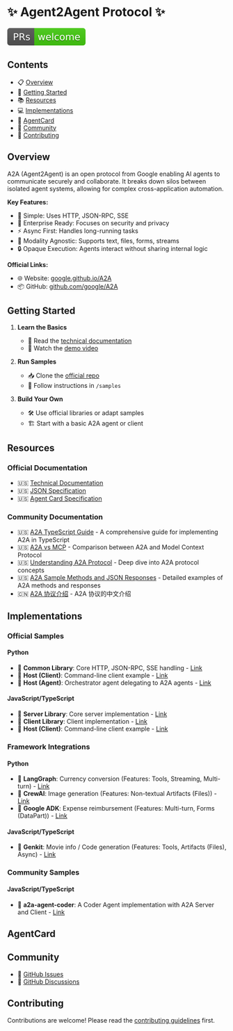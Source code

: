 # ✨ Agent2Agent Protocol ✨

![PR Welcome](/images/prs-welcome.svg)

## Contents

- 📋 [Overview](#overview)
- 🚀 [Getting Started](#getting-started)
- 📚 [Resources](#resources)
- 💻 [Implementations](#implementations)
- 🎴 [AgentCard](#agentcard)
- 👥 [Community](#community)
- 🤝 [Contributing](#contributing)


## Overview

A2A (Agent2Agent) is an open protocol from Google enabling AI agents to communicate securely and collaborate. It breaks down silos between isolated agent systems, allowing for complex cross-application automation.

**Key Features:**
- 🎯 Simple: Uses HTTP, JSON-RPC, SSE
- 🏢 Enterprise Ready: Focuses on security and privacy
- ⚡ Async First: Handles long-running tasks
- 🔄 Modality Agnostic: Supports text, files, forms, streams
- 🔒 Opaque Execution: Agents interact without sharing internal logic

**Official Links:**
- 🌐 Website: [google.github.io/A2A](https://google.github.io/A2A)
- 📦 GitHub: [github.com/google/A2A](https://github.com/google/A2A)

## Getting Started

1. **Learn the Basics**
   - 📖 Read the [technical documentation](https://google.github.io/A2A/#/documentation)
   - 🎥 Watch the [demo video](https://storage.googleapis.com/gweb-developer-goog-blog-assets/original_videos/A2A_demo_v4.mp4)

2. **Run Samples**
   - 📥 Clone the [official repo](https://github.com/google/A2A)
   - 📝 Follow instructions in `/samples`

3. **Build Your Own**
   - 🛠️ Use official libraries or adapt samples
   - 🏗️ Start with a basic A2A agent or client

## Resources

### Official Documentation
- 🇺🇸 [Technical Documentation](https://google.github.io/A2A/#/documentation)
- 🇺🇸 [JSON Specification](https://github.com/google/A2A/tree/main/specification/json)
- 🇺🇸 [Agent Card Specification](https://google.github.io/A2A/#/documentation?id=agent-card)

### Community Documentation
- 🇺🇸 [A2A TypeScript Guide](docs/a2a-typescript-guide.md) - A comprehensive guide for implementing A2A in TypeScript
- 🇺🇸 [A2A vs MCP](docs/a2a-vs-mcp.md) - Comparison between A2A and Model Context Protocol
- 🇺🇸 [Understanding A2A Protocol](docs/understanding-a2a-protocol.md) - Deep dive into A2A protocol concepts
- 🇺🇸 [A2A Sample Methods and JSON Responses](docs/a2a-sample-methods-and-json-responses.md) - Detailed examples of A2A methods and responses
- 🇨🇳 [A2A 协议介绍](https://mp.weixin.qq.com/s/ySDTLuWvJeO9n7uBw2XxmQ) - A2A 协议的中文介绍

## Implementations

### Official Samples

#### Python
- 🐍 **Common Library**: Core HTTP, JSON-RPC, SSE handling - [Link](https://github.com/google/A2A/tree/main/samples/python/common)
- 🐍 **Host (Client)**: Command-line client example - [Link](https://github.com/google/A2A/tree/main/samples/python/hosts/cli)
- 🐍 **Host (Agent)**: Orchestrator agent delegating to A2A agents - [Link](https://github.com/google/A2A/tree/main/samples/python/hosts/multiagent)

#### JavaScript/TypeScript
- 🚀 **Server Library**: Core server implementation - [Link](https://github.com/google/A2A/tree/main/samples/js/src/server)
- 🚀 **Client Library**: Client implementation - [Link](https://github.com/google/A2A/tree/main/samples/js/src/client)
- 🚀 **Host (Client)**: Command-line client example - [Link](https://github.com/google/A2A/blob/main/samples/js/src/cli.ts)

### Framework Integrations

#### Python
- 🐍 **LangGraph**: Currency conversion (Features: Tools, Streaming, Multi-turn) - [Link](https://github.com/google/A2A/tree/main/samples/python/agents/langgraph)
- 🐍 **CrewAI**: Image generation (Features: Non-textual Artifacts (Files)) - [Link](https://github.com/google/A2A/tree/main/samples/python/agents/crewai)
- 🐍 **Google ADK**: Expense reimbursement (Features: Multi-turn, Forms (DataPart)) - [Link](https://github.com/google/A2A/tree/main/samples/python/agents/google_adk)

#### JavaScript/TypeScript
- 🚀 **Genkit**: Movie info / Code generation (Features: Tools, Artifacts (Files), Async) - [Link](https://github.com/google/A2A/tree/main/samples/js/src/agents)

### Community Samples

#### JavaScript/TypeScript
- 🚀 **a2a-agent-coder**: A Coder Agent implementation with A2A Server and Client - [Link](https://github.com/sing1ee/a2a-agent-coder)

## AgentCard

## Community

- 🐛 [GitHub Issues](https://github.com/google/A2A/issues)
- 💬 [GitHub Discussions](https://github.com/google/A2A/discussions/)

## Contributing

Contributions are welcome! Please read the [contributing guidelines](CONTRIBUTING.md) first. 